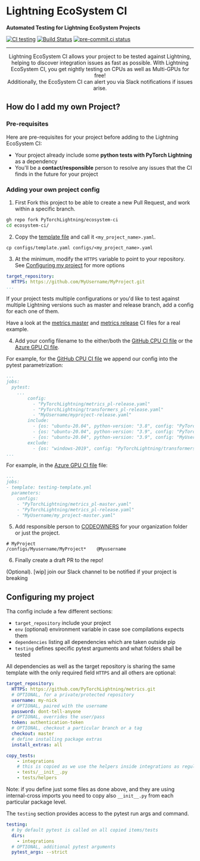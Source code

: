 # Lightning EcoSystem CI

**Automated Testing for Lightning EcoSystem Projects**

[![CI testing](https://github.com/PyTorchLightning/ecosystem-ci/workflows/CI%20testing/badge.svg?branch=main&event=push)](https://github.com/PyTorchLightning/ecosystem-ci/actions?query=workflow%3A%22CI+testing%22)
[![Build Status](https://dev.azure.com/PytorchLightning/ecosystem-ci/_apis/build/status/PyTorchLightning.ecosystem-ci?branchName=main)](https://dev.azure.com/PytorchLightning/ecosystem-ci/_build/latest?definitionId=17&branchName=main)
[![pre-commit.ci status](https://results.pre-commit.ci/badge/github/PyTorchLightning/ecosystem-ci/main.svg?badge_token=mqheL1-cTn-280Vx4cJUdg)](https://results.pre-commit.ci/latest/github/PyTorchLightning/ecosystem-ci/main?badge_token=mqheL1-cTn-280Vx4cJUdg)

______________________________________________________________________

<div align="center">
  Lightning EcoSystem CI allows your project to be tested against Lightning, helping to discover integration issues as fast as possible.
  With Lightning EcoSystem CI, you get nightly testing on CPUs as well as Multi-GPUs for free!
  <br / >
  Additionally, the EcoSystem CI can alert you via Slack notifications if issues arise.
</div>

## How do I add my own Project?

### Pre-requisites

Here are pre-requisites for your project before adding to the Lightning EcoSystem CI:

- Your project already include some **python tests with PyTorch Lightning** as a dependency
- You'll be a **contact/responsible** person to resolve any issues that the CI finds in the future for your project

### Adding your own project config

1. First Fork this project to be able to create a new Pull Request, and work within a specific branch.

```bash
gh repo fork PyTorchLightning/ecosystem-ci
cd ecosystem-ci/
```

2. Copy the [template file](configs/template.yaml) and call it `<my_project_name>.yaml`.

```
cp configs/template.yaml configs/<my_project_name>.yaml
```

3. At the minimum, modify the `HTTPS` variable to point to your repository. See [Configuring my project](<>) for more options

```yaml
target_repository:
  HTTPS: https://github.com/MyUsername/MyProject.git
...
```

If your project tests multiple configurations or you'd like to test against multiple Lightning versions such as master and release branch, add a config for each one of them.

Have a look at the [metrics master](configs/PyTorchLightning/metrics_pl-master.yaml) and [metrics release](configs/PyTorchLightning/metrics_pl-release.yaml) CI files for a real example.

4. Add your config filename to the either/both the [GitHub CPU CI file](.github/workflows/ci_testing.yml) or the [Azure GPU CI file](.azure/ci-testig-parameterized.yml).

For example, for the [GitHub CPU CI file](.github/workflows/ci_testing.yml) we append our config into the pytest parametrization:

```yaml
...
jobs:
  pytest:
    ...
        config:
          - "PyTorchLightning/metrics_pl-release.yaml"
          - "PyTorchLightning/transformers_pl-release.yaml"
          - "MyUsername/myproject-release.yaml"
        include:
          - {os: "ubuntu-20.04", python-version: "3.8", config: "PyTorchLightning/metrics_pl-master.yaml"}
          - {os: "ubuntu-20.04", python-version: "3.9", config: "PyTorchLightning/transformers_pl-master.yaml"}
          - {os: "ubuntu-20.04", python-version: "3.9", config: "MyUsername/my_project-master.yaml"}
        exclude:
          - {os: "windows-2019", config: "PyTorchLightning/transformers_pl-release.yaml"}
...
```

For example, in the [Azure GPU CI file](.azure/ci-testig-parameterized.yml) file:

```yaml
...
jobs:
- template: testing-template.yml
  parameters:
    configs:
    - "PyTorchLightning/metrics_pl-master.yaml"
    - "PyTorchLightning/metrics_pl-release.yaml"
    - "MyUsername/my_project-master.yaml"
```

5. Add responsible person to [CODEOWNERS](.github/CODEOWNERS) for your organization folder or just the project.

```
# MyProject
/configs/Myusername/MyProject*    @Myusername
```

6. Finally create a draft PR to the repo!

(Optional). \[wip\] join our Slack channel to be notified if your project is breaking

## Configuring my project

Tha config include a few different sections:

- `target_repository` include your project
- `env` (optional) environment variable in case soe compilations expects them
- `dependencies` listing all dependencies which are taken outside pip
- `testing` defines specific pytest arguments and what folders shall be tested

All dependencies as well as the target repository is sharing the same template with the only required field `HTTPS` and all others are optional:

```yaml
target_repository:
  HTTPS: https://github.com/PyTorchLightning/metrics.git
  # OPTIONAL, for a private/protected repository
  username: my-nick
  # OPTIONAL, paired with the username
  password: dont-tell-anyone
  # OPTIONAL, overrides the user/pass
  token: authentication-token
  # OPTIONAL, checkout a particular branch or a tag
  checkout: master
  # define installing package extras
  install_extras: all

copy_tests:
    - integrations
    # this is copied as we use the helpers inside integrations as regular python package
    - tests/__init__.py
    - tests/helpers
```

Note: if you define just some files as done above, and they are using internal-cross imports you need to copy also `__init__.py` from each particular package level.

The `testing` section provides access to the pytest run args and command.

```yaml
testing:
  # by default pytest is called on all copied items/tests
  dirs:
    - integrations
  # OPTIONAL, additional pytest arguments
  pytest_args: --strict
```
